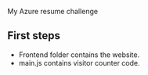 My Azure resume challenge 

## First steps

- Frontend folder contains the website.
- main.js contains visitor counter code.